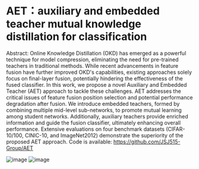 # AET：auxiliary and embedded teacher mutual knowledge distillation for classification

Abstract: Online Knowledge Distillation (OKD) has emerged as a powerful technique for model compression, eliminating the need for pre-trained teachers in traditional methods. While recent advancements in feature fusion have further improved OKD's capabilities, existing approaches solely focus on final-layer fusion, potentially hindering the effectiveness of the fused classifier. In this work, we propose a novel Auxiliary and Embedded Teacher (AET) approach to tackle these challenges. AET addresses the critical issues of feature fusion position selection and potential performance degradation after fusion. We introduce embedded teachers, formed by combining multiple mid-level sub-networks, to promote mutual learning among student networks. Additionally, auxiliary teachers provide enriched information and guide the fusion classifier, ultimately enhancing overall performance. Extensive evaluations on four benchmark datasets (CIFAR-10/100, CINIC-10, and ImageNet2012) demonstrate the superiority of the proposed AET approach. Code is available: https://github.com/JSJ515-Group/AET

![image](https://github.com/JSJ515-Group/AET/assets/113502037/fc9ca204-2c81-44d3-a6e6-63986c2548d1)
![image](https://github.com/JSJ515-Group/AET/assets/113502037/326bd806-5763-465a-abee-8d2a40218361)



